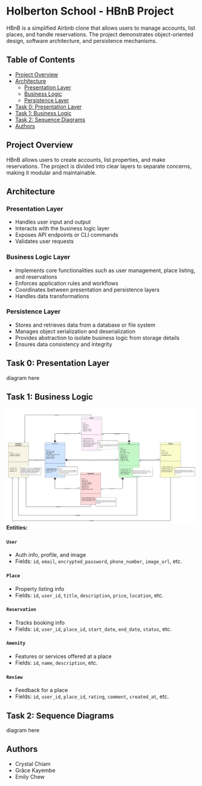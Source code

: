 # Holberton School - HBnB Project
HBnB is a simplified Airbnb clone that allows users to manage accounts, list places, and handle reservations. The project demonstrates object-oriented design, software architecture, and persistence mechanisms.

## Table of Contents
- [Project Overview](#project-overview)
- [Architecture](#architecture)
  - [Presentation Layer](#presentation-layer)
  - [Business Logic](#business-logic-layer)
  - [Persistence Layer](#persistence-layer)
- [Task 0: Presentation Layer](#task-0-presentation-layer)
- [Task 1: Business Logic](#task-1-business-logic)
- [Task 2: Sequence Diagrams](#task-2-sequence-diagrams)
- [Authors](#authors)


## Project Overview
HBnB allows users to create accounts, list properties, and make reservations. The project is divided into clear layers to separate concerns, making it modular and maintainable.

## Architecture
### Presentation Layer
- Handles user input and output
- Interacts with the business logic layer
- Exposes API endpoints or CLI commands
- Validates user requests

### Business Logic Layer
- Implements core functionalities such as user management, place listing, and reservations
- Enforces application rules and workflows
- Coordinates between presentation and persistence layers
- Handles data transformations

### Persistence Layer
- Stores and retrieves data from a database or file system
- Manages object serialization and deserialization
- Provides abstraction to isolate business logic from storage details
- Ensures data consistency and integrity

## Task 0: Presentation Layer
diagram here

## Task 1: Business Logic
![Business Logic Diagram](part1/business_class_diagram.png)
<br>
**Entities:**  

#### `User`
* Auth info, profile, and image
* Fields: `id`, `email`, `encrypted_password`, `phone_number`, `image_url`, etc.

#### `Place`
* Property listing info
* Fields: `id`, `user_id`, `title`, `description`, `price`, `location`, etc.

#### `Reservation`
* Tracks booking info
* Fields: `id`, `user_id`, `place_id`, `start_date`, `end_date`, `status`, etc.

#### `Amenity`
* Features or services offered at a place
* Fields: `id`, `name`, `description`, etc.

#### `Review`
* Feedback for a place
* Fields: `id`, `user_id`, `place_id`, `rating`, `comment`, `created_at`, etc.


## Task 2: Sequence Diagrams
diagram here

## Authors
- Crystal Chiam
- Grǎce Kayembe
- Emily Chew
